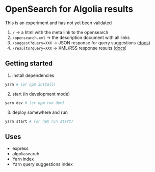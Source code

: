 # OpenSearch for Algolia results

This is an experiment and has not yet been validated

1. `/` -> a html with the meta link to the opensearch
2. `/opensearch.xml` -> the description document with all links
3. `/suggest?query=XXX` -> JSON response for query suggestions ([docs](http://www.opensearch.org/Specifications/OpenSearch/Extensions/Suggestions/1.1#Declaring_a_JSON-formatted_search_suggestion_URL))
4. `/results?query=XXX` -> XML/RSS response results ([docs](https://github.com/dewitt/opensearch/blob/master/opensearch-1-1-draft-6.md#example-of-opensearch-response-elements-in-rss-20))

## Getting started

1. install dependencies

```sh
yarn # (or npm install)
```

2. start (in development mode)

```sh
yarn dev # (or npm run dev)
```

3. deploy somewhere and run

```sh
yarn start # (or npm run start)
```

## Uses

- express
- algoliasearch
- Yarn index
- Yarn query suggestions index

